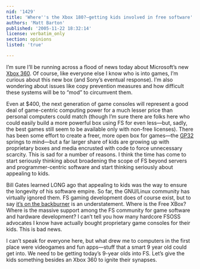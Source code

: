 ```yaml
---
nid: '1429'
title: 'Where''s the Xbox 180?—getting kids involved in free software'
authors: 'Matt Barton'
published: '2005-11-22 18:32:14'
license: verbatim_only
section: opinions
listed: 'true'

---
```

I’m sure I’ll be running across a flood of news today about Microsoft’s new [Xbox 360](http://news.com.com/Braving+the+chill+for+an+Xbox+thrill/2100-1043_3-5966898.html?part=rss&tag=5966898&subj=news). Of course, like everyone else I know who is into games, I’m curious about this new box (and Sony’s eventual response). I’m also wondering about issues like copy prevention measures and how difficult these systems will be to “mod” to circumvent them.

Even at $400, the next generation of game consoles will represent a good deal of game-centric computing power for a much lesser price than personal computers could match (though I’m sure there are folks here who could easily build a more powerful box using FS for even less—but, sadly, the best games still seem to be available only with non-free licenses). There has been some effort to create a freer, more open box for games—the [GP32](http://en.wikipedia.org/wiki/GP32) springs to mind—but a far larger share of kids are growing up with proprietary boxes and media encrusted with code to force unnecessary scarcity. This is sad for a number of reasons. I think the time has come to start seriously thinking about broadening the scope of FS beyond servers and programmer-centric software and start thinking seriously about appealing to kids.

Bill Gates learned LONG ago that appealing to kids was the way to ensure the longevity of his software empire. So far, the GNU/Linux community has virtually ignored them. FS gaming development does of course exist, but to   say [it’s on the backburner](http://www.osnews.com/story.php?news_id=8146) is an understatement. Where is the Free XBox? Where is the massive support among the FS community for game software and hardware development? I can’t tell you how many hardcore FSOSS advocates I know have actually bought proprietary game consoles for their kids. This is bad news.

I can’t speak for everyone here, but what drew me to computers in the first place were videogames and fun apps—stuff that a smart 9 year old could get into. We need to be getting today’s 9-year olds into FS. Let’s give the kids something besides an Xbox 360 to ignite their synapses.

